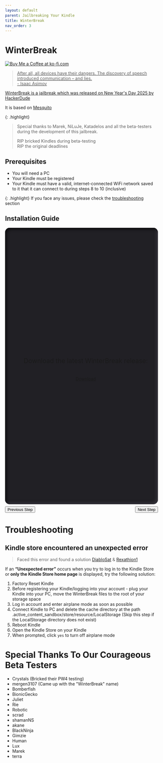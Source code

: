 ```yaml
---
layout: default
parent: Jailbreaking Your Kindle
title: WinterBreak
nav_order: 3
---
```


# WinterBreak
<a href='https://ko-fi.com/hackerdude' target='_blank'><img height='35' style='border:0px;height:46px;' src='https://az743702.vo.msecnd.net/cdn/kofi3.png?v=0' border='0' alt='Buy Me a Coffee at ko-fi.com' />

> After all, all devices have their dangers. The discovery of speech introduced communication – and lies.
> <br/>
> \- Isaac Asimov

WinterBreak is a jailbreak which was released on New Year's Day 2025 by [HackerDude](https://www.mobileread.com/forums/member.php?u=330416)

It is based on [Mesquito](../../mesquito/)

{: .highlight}
> Special thanks to Marek, NiLuJe, Katadelos and all the beta-testers during the development of this jailbreak.
>
> RIP bricked Kindles during beta-testing
> <br/>
> RIP the original deadlines

## Prerequisites
- You will need a PC
- Your Kindle must be registered
- Your Kindle must have a valid, internet-connected WiFi network saved to it that it can connect to during steps 8 to 10 (inclusive)

{: .highlight}
If you face any issues, please check the [troubleshooting](#troubleshooting) section

## Installation Guide

<style>
    /* For browsers that support `scrollbar-*` properties */
    @supports (scrollbar-color: auto) {
        .stepwrapper {
            scrollbar-width: thin;
            scrollbar-color: #369d36 #164116;
        }
    }

    /* Otherwise, use `::-webkit-scrollbar-*` pseudo-elements */
    @supports selector(::-webkit-scrollbar) {
        .stepwrapper::-webkit-scrollbar {
            width: .5em;
        }
        .stepwrapper::-webkit-scrollbar-thumb {
            width: .5em;
        }
        .stepwrapper::-webkit-scrollbar-track-piece, .stepwrapper::-webkit-scrollbar-button {
            display: none;
        }
    }

    .stepwrapper {
        width: 100%;
        background-color: #212025;
        border-radius: 50px;
        background: #212025;
        box-shadow: inset 5px 5px 10px #0d0d0f,
                    inset -5px -5px 10px #35333b;
        border-radius: 15px;

        display: flex;
        flex-direction: row;
        overflow-x: scroll;
        scroll-snap-type: x mandatory;
    }

    .step {
        flex-shrink: 0;
        flex-grow: 1;
        flex-basis: 100%;
        width: 100%;
        scroll-snap-align: start;
        scroll-snap-stop: normal;
        padding: 1em;

        margin: auto;
        display: flex;
        flex-direction: column;
        align-items: center;
        justify-content: center;
    }

    .step * {
        max-width: calc(100% - 2em);
    }

    .step img {
        max-width: 100%;
        max-height: 50vh;
        object-fit: scale-down;
    }

    .step p {
        font-size: 1.5em;
        margin-bottom: 1em;
    }

    .buttons {
        display: flex;
        flex-direction: row;
        justify-content: space-between;
        margin-top: .5em;
    }
</style>

<div id="instructions" class="instructions">
    <div id="stepwrapper" class="stepwrapper">
        <div class="step">
            <p>Download the latest WinterBreak release:</p>
            <br/>
            <a href="https://github.com/KindleModding/WinterBreak/releases/latest/download/WinterBreak.tar.gz" class="btn btn-purple">Download</a>
        </div>
        <div class="step">
            <p>Turn on airplane mode on your Kindle</p>
            <img src="./airplane_mode.png" />
        </div>
        <div class="step">
            <p>Plug the Kindle into your computer and extract the contents of the `WinterBreak.tar.gz` file to your Kindle</p>
            <p class="highlight">
                For Linux/MacOS users, ENSURE the hidden folder `.active_content_sandbox` has been copied to your Kindle
            </p>
            <img src="./file_list.png" />
        </div>
        <div class="step">
            <p>Eject your Kindle from your computer and reboot it</p>
            <img src="./reboot.png" />
        </div>
        <div class="step">
            <p>Open the Kindle Store on your Kindle</p>
            <p>When prompted, click `yes` to turn off airplane mode</p>
            <img src="./store_aeroplane.png" />
        </div>
        <div class="step">
            <p>Click on the WinterBreak icon when it loads:</p>
            <img src="./winterbreak_launcher.png" />
        </div>
        <div class="step">
            <p>Wait around 30 seconds, and your Kindle will say something along the lines of "Now you are ready to install the hotfix"</p>
            <p>Once it does, you can move onto the post-jailbreak stage!</p>
            <img src="./winterbreak_run.png" />
        </div>
    </div>
</div>

<div class="buttons">
    <button class="btn btn-orange" id="prev">Previous Step</button>
    <span id="stepCounter"></span>
    <button class="btn btn-green" id="next">Next Step</button>
</div>


<script>
    var currentStep = 0;
    var steps = document.getElementsByClassName("step");
    syncButtons();

    function syncButtons() {
        if (currentStep == steps.length - 1) {
            document.getElementById("next").classList.remove("btn-green");
            document.getElementById("next").classList.add("btn-purple");
            document.getElementById("next").innerText = "Post Jailbreak";
        } else {
            document.getElementById("next").classList.remove("btn-purple");
            document.getElementById("next").classList.add("btn-green");
            document.getElementById("next").innerText = "Next Step";
        }

        document.getElementById("stepCounter").innerText = `${currentStep+1}/${steps.length}`;
    }

    function scrollToStep() {
        document.getElementById("stepwrapper").scrollTo({
            top: 0,
            left: document.getElementById("stepwrapper").scrollLeft + steps[currentStep].getBoundingClientRect().x - document.getElementById("stepwrapper").getBoundingClientRect().x,
            behavior: 'smooth'
        });
    }

    document.getElementById("prev").addEventListener('click', () => {
        if (currentStep == 0) {
            currentStep = steps.length - 1;
        } else {
            currentStep -= 1;
        }

        scrollToStep();
        syncButtons();
    });

    document.getElementById("next").addEventListener('click', () => {
        if (currentStep == steps.length-1) {
            window.location.href = "../post-jailbreak/"
        } else {
            currentStep += 1;
        }
        
        scrollToStep();
        syncButtons();
    });

    document.getElementById("stepwrapper").addEventListener('scroll', (event) => {
        currentStep = Math.round((document.getElementById("stepwrapper").scrollLeft / document.getElementById("stepwrapper").scrollWidth) * steps.length);
        syncButtons();
    });
</script>

# Troubleshooting
## Kindle store encountered an unexpected error
> Faced this error and found a solution [DiabloSat](https://github.com/progzone122) & [Rexathion1](https://github.com/Rexathion1)

If an **“Unexpected error”** occurs when you try to log in to the Kindle Store or **only the Kindle Store home page** is displayed, try the following solution:

1. Factory Reset Kindle
2. Before registering your Kindle/logging into your account - plug your Kindle into your PC, move the WinterBreak files to the root of your storage space
3. Log in account and enter airplane mode as soon as possible
4. Connect Kindle to PC and delete the cache directory at the path .active_content_sandbox/store/resource/LocalStorage (Skip this step if the LocalStorage directory does not exist)
5. Reboot Kindle
6. Open the Kindle Store on your Kindle
7. When prompted, click `yes` to turn off airplane mode

# Special Thanks To Our Courageous Beta Testers
- Crystals (Bricked their PW4 testing)
- mergen3107 (Came up with the "WinterBreak" name)
- Bomberfish
- BionicGecko
- Juliet
- Rie
- Robotic
- scrad
- shamanNS
- akane
- BlackNinja
- Gimzie
- Human
- Lux
- Marek
- terra
